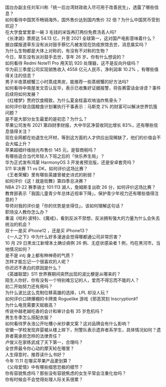 国台办副主任刘军川称「统一后台湾财政收入尽可用于改善民生」，透露了哪些信息？  
如何看待中国冥币畅销海外，国外售价达到国内售价 32 倍？为什么中国冥币受到欢迎？  
在大学食堂里拿一碗 3 毛钱的米饭再打两份免费汤丢人吗?  
《长津湖》票房达 54.13 亿，升至 2021 全球第一，这对国产电影意味着什么？  
据台媒报道草东没有派对鼓手蔡忆凡被发现在防疫旅馆去世，消息属实吗？  
为什么生物都是大体上对称的，有没有不对称的生物？  
今日，草东没有派对鼓手去世，享年 26 岁。你有什么想说的？  
如何看待 Redmi Note11 Pro 用天玑 920 处理器，这不是反向升级吗？  
华为前三季度公司实现销售收入 4558 亿元人民币，净利润率 10.2% ，有哪些值得关注的信息？  
男子半夜蒸螃蟹三小时蒸成黑炭，能推荐一些蒸螃蟹的好方法吗?  
如何看待中南屋发文否认反华，表示已收集好证据报警，将告赛雷话金诽谤？事件后续将如何发展？  
《红楼梦》贾府饮食精致，为什么夏金桂喜欢啃油炸焦骨头？  
如何评价联合国粮食计划署执行干事表示：马斯克 2% 的财富可以解决世界饥饿问题？  
是不是大部分女生最爱的是初恋？为什么？  
苹果公司发布 2021 第四财季财报，大中华区净营收同比增长 83%，还有哪些信息值得关注？  
现在全网都在劝退生化环材，等到这方面的人才供应出现稀缺了，他们的价值会不会大幅上升？  
苹果超细纤维抛光布售价 145 元，是智商税吗？  
有哪些适合当代年轻人下班之后的「快乐养生局」？  
华为正式发布鸿蒙 HarmonyOS 3 开发者预览版，还是安卓套壳吗？  
S11 半决赛 T1 vs DK，如何评价这场比赛？  
《王者荣耀》里有哪些英雄曾被史诗式的削弱？  
如何评价《这！就是街舞》第四季总决赛？  
NBA 21-22 赛季骑士 101:113 湖人，詹姆斯复出砍 26 分，如何评价这场比赛？  
教育部表示「我国儿童青少年总体近视率下降」，保护青少年视力还有哪些值得注意的？  
导师对我的评价是「你的优势是坐得住」，该如何理解这句话？  
职场没人教你怎么办？  
重温《哈利·波特》、《魔戒》，看到反派不禁想，反派拥有强大的力量为什么会失去统治的机会？  
双十一是买 iPhone12 ，还是买 iPhone13？  
《一人之下》中为什么好多漫迷会觉得哪都通公司非常厉害？  
10 月 29 日黑龙江新增本土确诊病例 26 例、无症状感染者 1 例，均在黑河市，当地情况如何？  
是不是 intj 身上都有种神奇的气质？  
怎样才能忘记一个很喜欢的人呢？  
你迟迟不表白的原因是什么？  
《英雄联盟》S11 世界赛期间突然出现的波比梗是从哪来的？  
陌生人你好，你有没有一个特别难忘记的人，爱而不得忘而不能的人？  
初二开始努力还有用吗？  
为什么波比这么克制位移英雄的选择，LPL 却没人玩？  
如何评价口碑爆棚的卡牌类 Roguelike 游戏《邪恶冥刻 Inscryption》?  
为什么电竞需要天赋极高？  
传说中越老越吃香的会计和审计会有 35 岁危机吗？  
男生冬季怎么搭配衣服？  
如何看待罗永浩公开吐槽小米抄袭文案？这对品牌会有什么影响？  
安徽一学校发现弃婴被从楼上摔下，刑警队表示遗弃者系学生，具体情况如何？遗弃者需承担怎样的法律责任？  
卢俊义在家练武成了天下第一，合理吗？  
全世界最令你心动的摩天轮在哪里？  
人生得意时，推荐读什么书好？  
今年 11.11 在哪买苹果产品更划算？  
《父母爱情》中有哪些细思恐极的细节？  
你有容貌焦虑吗？那些没有容貌焦虑的女生平常会注重化妆吗？  
你有时候会不会觉得处理人际关系很累？  
